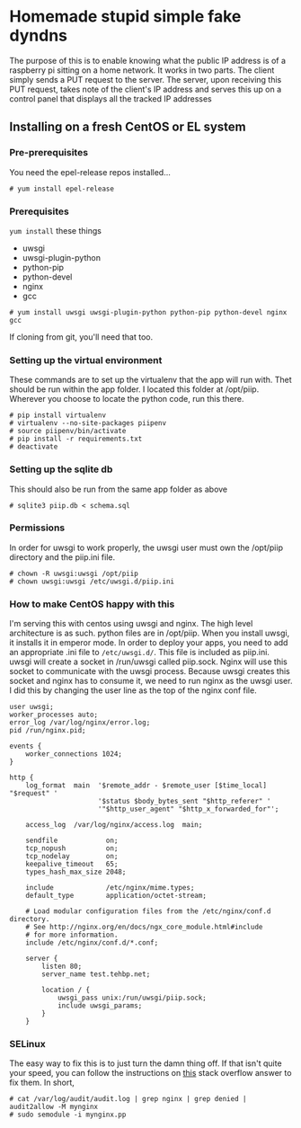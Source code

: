 # Homemade stupid simple fake dyndns

The purpose of this is to enable knowing what the public IP address is of a
raspberry pi sitting on a home network. It works in two parts. The client
simply sends a PUT request to the server. The server, upon receiving this
PUT request, takes note of the client's IP address and serves this up on a
control panel that displays all the tracked IP addresses

## Installing on a fresh CentOS or EL system

### Pre-prerequisites

You need the epel-release repos installed...

```
# yum install epel-release
```

### Prerequisites

`yum install` these things

* uwsgi
* uwsgi-plugin-python
* python-pip
* python-devel
* nginx
* gcc

```
# yum install uwsgi uwsgi-plugin-python python-pip python-devel nginx gcc
```

If cloning from git, you'll need that too.

### Setting up the virtual environment

These commands are to set up the virtualenv that the app will run with. Thet
should be run within the app folder. I located this folder at /opt/piip.
Wherever you choose to locate the python code, run this there.

```
# pip install virtualenv
# virtualenv --no-site-packages piipenv
# source piipenv/bin/activate
# pip install -r requirements.txt
# deactivate
```

### Setting up the sqlite db

This should also be run from the same app folder as above

```
# sqlite3 piip.db < schema.sql
```

### Permissions

In order for uwsgi to work properly, the uwsgi user must own the /opt/piip
directory and the piip.ini file.

```
# chown -R uwsgi:uwsgi /opt/piip
# chown uwsgi:uwsgi /etc/uwsgi.d/piip.ini
```

### How to make CentOS happy with this

I'm serving this with centos using uwsgi and nginx. The high level architecture
is as such. python files are in /opt/piip. When you install uwsgi, it installs
it in emperor mode. In order to deploy your apps, you need to add an appropriate
.ini file to `/etc/uwsgi.d/`. This file is included as piip.ini. uwsgi will
create a socket in /run/uwsgi called piip.sock. Nginx will use this socket to
communicate with the uwsgi process.  Because uwsgi creates this socket and nginx
has to consume it, we need to run nginx as the uwsgi user. I did this by
changing the user line as the top of the nginx conf file.

```
user uwsgi;
worker_processes auto;
error_log /var/log/nginx/error.log;
pid /run/nginx.pid;

events {
    worker_connections 1024;
}

http {
    log_format  main  '$remote_addr - $remote_user [$time_local] "$request" '
                      '$status $body_bytes_sent "$http_referer" '
                      '"$http_user_agent" "$http_x_forwarded_for"';

    access_log  /var/log/nginx/access.log  main;

    sendfile            on;
    tcp_nopush          on;
    tcp_nodelay         on;
    keepalive_timeout   65;
    types_hash_max_size 2048;

    include             /etc/nginx/mime.types;
    default_type        application/octet-stream;

    # Load modular configuration files from the /etc/nginx/conf.d directory.
    # See http://nginx.org/en/docs/ngx_core_module.html#include
    # for more information.
    include /etc/nginx/conf.d/*.conf;

    server {
        listen 80;
        server_name test.tehbp.net;

        location / {
            uwsgi_pass unix:/run/uwsgi/piip.sock;
            include uwsgi_params;
        }
    }

```

### SELinux

The easy way to fix this is to just turn the damn thing off. If that isn't quite
your speed, you can follow the instructions on
[this](http://stackoverflow.com/questions/23948527/13-permission-denied-while-connecting-to-upstreamnginx)
stack overflow answer to fix them. In short,

```
# cat /var/log/audit/audit.log | grep nginx | grep denied | audit2allow -M mynginx
# sudo semodule -i mynginx.pp
```

